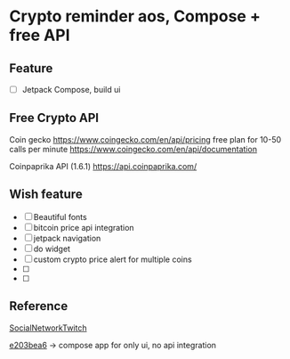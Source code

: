 # Crypto reminder aos, Compose + free API

## Feature
- [ ] Jetpack Compose, build ui

## Free Crypto API

Coin gecko
https://www.coingecko.com/en/api/pricing
free plan for 10-50 calls per minute
https://www.coingecko.com/en/api/documentation

Coinpaprika API (1.6.1)
https://api.coinpaprika.com/

## Wish feature
- [ ] Beautiful fonts
- [ ] bitcoin price api integration
- [ ] jetpack navigation
- [ ] do widget
- [ ] custom crypto price alert for multiple coins
- [ ] 
- [ ] 

## Reference
[SocialNetworkTwitch](https://github.com/philipplackner/SocialNetworkTwitch)

[e203bea6](https://github.com/philipplackner/SocialNetworkTwitch/tree/e203bea6) -> compose app for only ui, no api integration